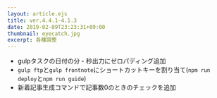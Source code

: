 ```yaml
---
layout: article.ejs
title: ver.4.4.1-4.1.3
date: 2019-02-09T23:23:31+09:00
thumbnail: eyecatch.jpg
excerpt: 各種調整
---
```


- gulpタスクの日付の分・秒出力にゼロパディング追加
- `gulp ftp`と`gulp frontnote`にショートカットキーを割り当て(`npm run deploy`と`npm run guide`)
- 新着記事生成コマンドで記事数0のときのチェックを追加